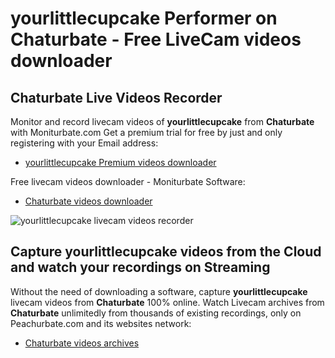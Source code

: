 # yourlittlecupcake Performer on Chaturbate - Free LiveCam videos downloader

## Chaturbate Live Videos Recorder

Monitor and record livecam videos of **yourlittlecupcake** from **Chaturbate** with Moniturbate.com
Get a premium trial for free by just and only registering with your Email address:
* [yourlittlecupcake Premium videos downloader](https://moniturbate.com/request-demo-licence-key.html)

Free livecam videos downloader - Moniturbate Software:
* [Chaturbate videos downloader](https://moniturbate.com/moniturbate-download-software.html)

![yourlittlecupcake livecam videos recorder](https://peachurnet.com/templates/moniturbate-software.png)


## Capture yourlittlecupcake videos from the Cloud and watch your recordings on Streaming

Without the need of downloading a software, capture **yourlittlecupcake** livecam videos from **Chaturbate** 100% online.
Watch Livecam archives from **Chaturbate** unlimitedly from thousands of existing recordings, only on Peachurbate.com and its websites network:
* [Chaturbate videos archives](https://peachurnet.com/)